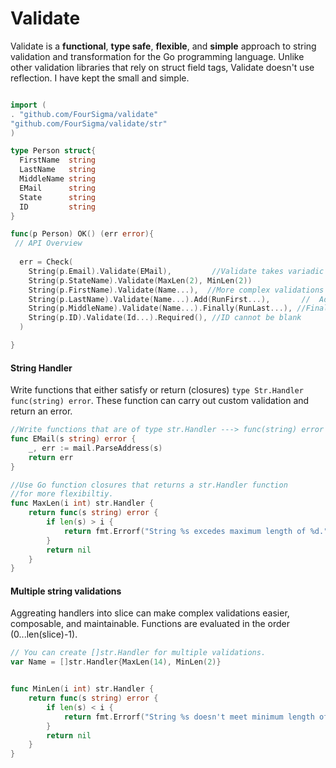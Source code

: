 Validate 
========
Validate is a **functional**, **type safe**, **flexible**, and **simple** approach to string validation and transformation for the Go programming language.   Unlike other validation libraries that rely on struct field tags, Validate doesn't use reflection.  I have kept the small and simple.
```go

import (
. "github.com/FourSigma/validate"	
"github.com/FourSigma/validate/str"
)

type Person struct{
  FirstName  string
  LastName   string
  MiddleName string
  EMail      string
  State	     string
  ID	     string
}

func(p Person) OK() (err error){
 // API Overview
 
  err = Check(
    String(p.Email).Validate(EMail),         //Validate takes variadic paramerters Validate(fn ...str.Handler)
    String(p.StateName).Validate(MaxLen(2), MinLen(2)) 
    String(p.FirstName).Validate(Name...),  //More complex validations can be aggregated into a slice
    String(p.LastName).Validate(Name...).Add(RunFirst...),       //  Add  - Runs before Name
    String(p.MiddleName).Validate(Name...).Finally(RunLast...), //Finally - Runs after Name
    String(p.ID).Validate(Id...).Required(), //ID cannot be blank
  )

}
```
#### String Handler
Write functions that either satisfy or return (closures)  ```type Str.Handler func(string) error```.  These function can carry out custom validation and return an error.  
``` go
//Write functions that are of type str.Handler ---> func(string) error
func EMail(s string) error {
	_, err := mail.ParseAddress(s)
	return err
}

//Use Go function closures that returns a str.Handler function
//for more flexibiltiy.
func MaxLen(i int) str.Handler {
	return func(s string) error {
		if len(s) > i {
			return fmt.Errorf("String %s excedes maximum length of %d.", s, i)
		}
		return nil
	}
}

```
#### Multiple string validations
Aggreating handlers into slice can make complex validations easier, composable, and maintainable. Functions are evaluated in the order (0...len(slice)-1).   
```go
// You can create []str.Handler for multiple validations.
var Name = []str.Handler{MaxLen(14), MinLen(2)}


func MinLen(i int) str.Handler {
	return func(s string) error {
		if len(s) < i {
			return fmt.Errorf("String %s doesn't meet minimum length of %d.", s, i)
		}
		return nil
	}
}



```

